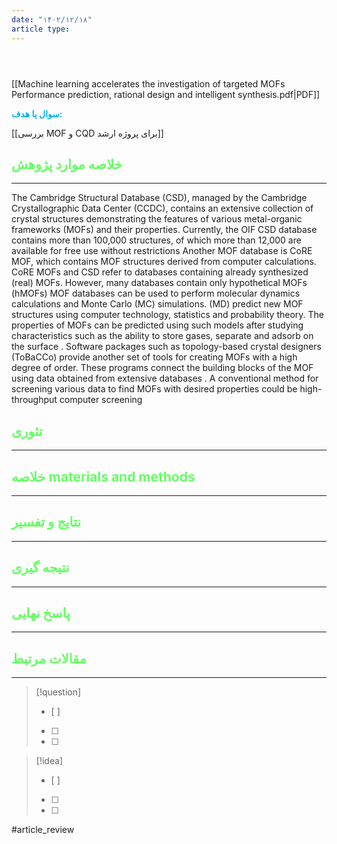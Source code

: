 ```yaml
---
date: "۱۴۰۲/۱۲/۱۸"
article type:
---
```


```bibtex




```

[[Machine learning accelerates the investigation of targeted MOFs Performance prediction, rational design and intelligent synthesis.pdf|PDF]]

**<span style="color:#00b0f0">سوال یا هدف:</span>**

[[بررسی MOF و CQD برای پروژه ارشد]]

## <span style="color:#64ff61">خلاصه موارد پژوهش</span>
---
The Cambridge Structural Database (CSD), managed by the Cambridge Crystallographic Data Center (CCDC), contains an extensive collection of crystal structures demonstrating the features of various metal-organic frameworks (MOFs) and their properties. Currently, the OIF CSD database contains more than 100,000 structures, of which more than 12,000 are available for free use without restrictions  Another MOF database is CoRE MOF, which contains MOF structures derived from computer calculations. CoRE MOFs and CSD refer to databases containing already synthesized (real) MOFs. However, many databases contain only hypothetical MOFs (hMOFs)  MOF databases can be used to perform molecular dynamics calculations and Monte Carlo (MC) simulations. (MD) predict new MOF structures using computer technology, statistics and probability theory. The properties of MOFs can be predicted using such models after studying characteristics such as the ability to store gases, separate and adsorb on the surface . Software packages such as topology-based crystal designers (ToBaCCo) provide another set of tools for creating MOFs with a high degree of order. These programs connect the building blocks of the MOF using data obtained from extensive databases . A conventional method for screening various data to find MOFs with desired properties could be high-throughput computer screening
## <span style="color:#64ff61">تئوری</span>
---



## <span style="color:#64ff61">خلاصه materials and methods</span>
---



## <span style="color:#64ff61"> نتایج و تفسیر</span>
---



## <span style="color:#64ff61">نتیجه گیری</span>
---



## <span style="color:#64ff61">پاسخ نهایی</span>
---




## <span style="color:#64ff61">مقالات مرتبط</span>
---





> [!question] 
>- [ ] 
>- [ ]  
>- [ ] 


> [!idea] 
> - [ ] 
>- [ ] 
>- [ ] 



#article_review
